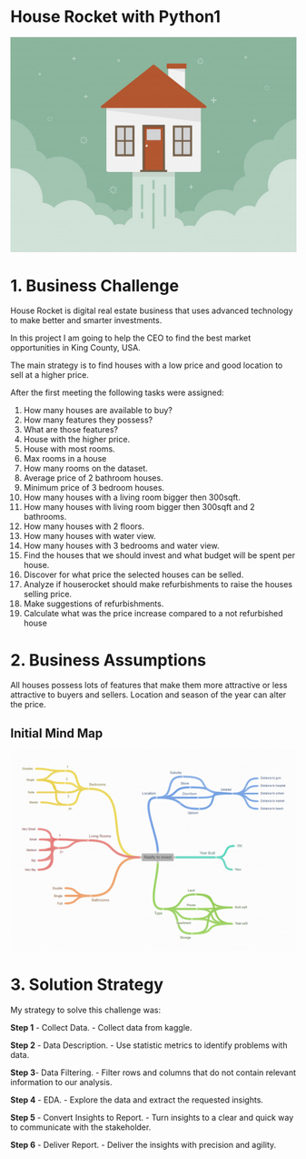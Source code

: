 # House Rocket with Python1

![img/logoreadme.png](img/logoreadme.png)

# 1. Business Challenge

House Rocket is digital real estate business that uses advanced technology to make better and smarter investments.

In this project I am going to help the CEO to find the best market opportunities in King County, USA.

The main strategy is to find houses with a low price and good location to sell at a higher price.

After the first meeting the following tasks were assigned:

1. How many houses are available to buy?
2. How many features they possess?
3. What are those features?
4. House with the higher price.
5. House with most rooms.
6. Max rooms in a house
7. How many rooms on the dataset.
8. Average price of 2 bathroom houses.
9. Minimum price of 3 bedroom houses.
10. How many houses with a living room bigger then 300sqft.
11. How many houses with living room bigger then 300sqft and 2 bathrooms.
12. How many houses with 2 floors.
13. How many houses with water view.
14. How many houses with 3 bedrooms and water view.
15.  Find the houses that we should invest and what budget will be spent per house.
16. Discover for what price the selected houses can be selled.
17. Analyze if houserocket should make refurbishments to raise the houses selling price.
18. Make suggestions of refurbishments.
19. Calculate what was the price increase compared to a not refurbished house

# 2. Business Assumptions

All houses possess lots of features that make them more attractive or less attractive to buyers and sellers. Location and season of the year can alter the price.

## Initial Mind Map

![img/Untitled%201.png](img/Untitled%201.png)

# 3. Solution Strategy

My strategy to solve this challenge was:

**Step 1** - Collect Data. - Collect data from kaggle.

**Step 2** - Data Description. - Use statistic metrics to identify problems with data.

**Step 3**- Data Filtering. - Filter rows and columns that do not contain relevant information to our analysis.

**Step 4** - EDA. - Explore the data and extract the requested insights.

**Step 5** - Convert Insights to Report. - Turn insights to a clear and quick way to communicate with the stakeholder.

**Step 6** - Deliver Report. - Deliver the insights with precision and agility.